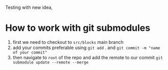 Testing with new idea,

# How to work with git submodules

1. first we need to checkout to `src/blocks` main branch
2. add your commits preferable using `git add` . and
   `git commit -m "name of your commit"`
3. then navigate to `root` of the repo and add the remote to our commit
   `git submodule update --remote --merge`
